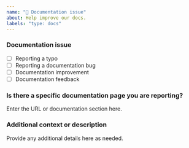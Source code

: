 ```yaml
---
name: "📖 Documentation issue"
about: Help improve our docs.
labels: "type: docs"
---
```


### Documentation issue

<!-- (Update "[ ]" to "[x]" to check a box) -->

- [ ] Reporting a typo
- [ ] Reporting a documentation bug
- [ ] Documentation improvement
- [ ] Documentation feedback

<!--
  If your issue is not regarding the documentation, please choose an issue type:
  https://github.com/BlackBeltTechnology/judo-meta-keycloak/issues/new/choose
-->

### Is there a specific documentation page you are reporting?

Enter the URL or documentation section here.

### Additional context or description

Provide any additional details here as needed.
